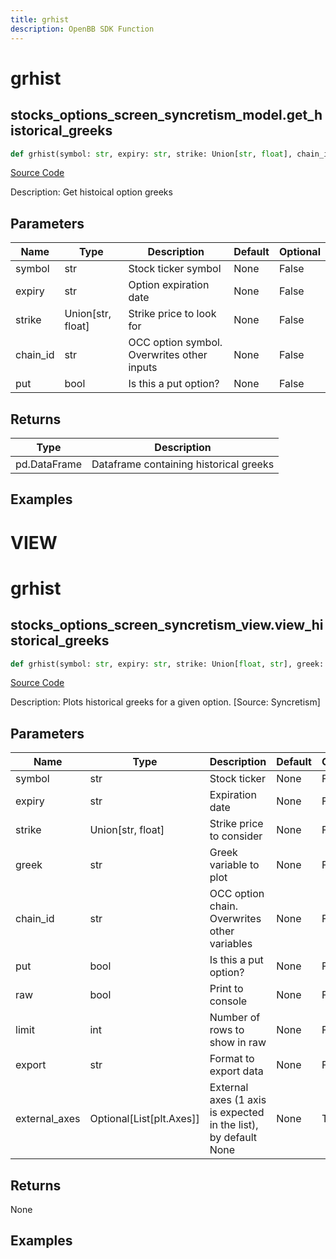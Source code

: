 ```yaml
---
title: grhist
description: OpenBB SDK Function
---
```

# grhist

## stocks_options_screen_syncretism_model.get_historical_greeks

```python
def grhist(symbol: str, expiry: str, strike: Union[str, float], chain_id: str, put: bool) -> DataFrame:
```
[Source Code](https://github.com/OpenBB-finance/OpenBBTerminal/tree/main/openbb_terminal/stocks/options/screen/syncretism_model.py#L36)

Description: Get histoical option greeks

## Parameters

| Name | Type | Description | Default | Optional |
| ---- | ---- | ----------- | ------- | -------- |
| symbol | str | Stock ticker symbol | None | False |
| expiry | str | Option expiration date | None | False |
| strike | Union[str, float] | Strike price to look for | None | False |
| chain_id | str | OCC option symbol.  Overwrites other inputs | None | False |
| put | bool | Is this a put option? | None | False |

## Returns

| Type | Description |
| ---- | ----------- |
| pd.DataFrame | Dataframe containing historical greeks |

## Examples




# VIEW

# grhist

## stocks_options_screen_syncretism_view.view_historical_greeks

```python
def grhist(symbol: str, expiry: str, strike: Union[float, str], greek: str, chain_id: str, put: bool, raw: bool, limit: Union[int, str], export: str, external_axes: Union[List[matplotlib.axes._axes.Axes], NoneType]) -> None:
```
[Source Code](https://github.com/OpenBB-finance/OpenBBTerminal/tree/main/openbb_terminal/stocks/options/screen/syncretism_view.py#L105)

Description: Plots historical greeks for a given option. [Source: Syncretism]

## Parameters

| Name | Type | Description | Default | Optional |
| ---- | ---- | ----------- | ------- | -------- |
| symbol | str | Stock ticker | None | False |
| expiry | str | Expiration date | None | False |
| strike | Union[str, float] | Strike price to consider | None | False |
| greek | str | Greek variable to plot | None | False |
| chain_id | str | OCC option chain.  Overwrites other variables | None | False |
| put | bool | Is this a put option? | None | False |
| raw | bool | Print to console | None | False |
| limit | int | Number of rows to show in raw | None | False |
| export | str | Format to export data | None | False |
| external_axes | Optional[List[plt.Axes]] | External axes (1 axis is expected in the list), by default None | None | True |

## Returns

None

## Examples

